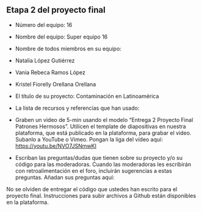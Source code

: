 ## Etapa 2 del proyecto final

- Número del equipo: 16
- Nombre del equipo: Super equipo 16
- Nombre de todos miembros en su equipo:
- Natalia López Gutiérrez
- Vania Rebeca Ramos López 
- Kristel Fiorelly Orellana Orellana

- El título de su proyecto: Contaminación en Latinoamérica
- La lista de recursos y referencias que han usado:
- Graben un video de 5-min usando el modelo “Entrega 2 Proyecto Final Patrones Hermosos”. Utilicen el template de diapositivas en nuestra plataforma, que está publicado en la plataforma, para grabar el video. Subanlo a YouTube o Vimeo. Pongan la liga del vídeo aquí: https://youtu.be/NVO7JSNmwKI
- Escriban las preguntas/dudas que tienen sobre su proyecto y/o su código para las moderadoras. Cuando las moderadoras les escribirán con retroalimentación en el foro, incluirán sugerencias a estas preguntas. Añadan sus preguntas aquí:

No se olviden de entregar el código que ustedes han escrito para el proyecto final. Instrucciones para subir archivos a Github están disponibles en la plataforma.


